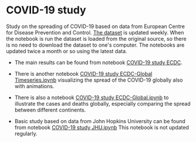 # COVID-19 study

Study on the spreading of COVID-19 based on data from European Centre for Disease Prevention and Control. [The dataset](https://www.ecdc.europa.eu/en/publications-data/download-todays-data-geographic-distribution-covid-19-cases-worldwide) is updated weekly. When the notebook is run the dataset is loaded from the original source, so there is no need to download the dataset to one's computer. The notebooks are updated twice a month or so using the latest data. 

* The main results can be found from notebook [COVID-19 study ECDC](https://github.com/MariaanaT/COVID-19-Dashboard/blob/master/COVID-19%20study%20ECDC.ipynb). 

* There is another notebook [COVID-19 study ECDC-Global Timeseries.ipynb](https://github.com/MariaanaT/COVID-19-Dashboard/blob/master/COVID-19%20study%20ECDC-Global%20Timeseries.ipynb) visualizing the spread of the COVID-19 globally also with animations. 

* There is also a notebook [COVID-19 study ECDC-Global.ipynb](https://github.com/MariaanaT/COVID-19-Dashboard/blob/master/COVID-19%20study%20ECDC-Global.ipynb) to illustrate the cases and deaths globally, especially comparing the spread between different continents. 

* Basic study based on data from John Hopkins University can be found from notebook [COVID-19 study JHU.ipynb](https://github.com/CSSEGISandData/COVID-19/tree/master/csse_covid_19_data) This notebook is not updated regularly. 

